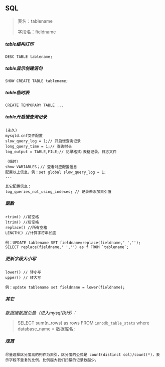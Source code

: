 ## SQL

> 表名：tablename
>
> 字段名：fieldname

##### table结构打印

```
DESC TABLE tablename;
```

##### table显示创建语句

```
SHOW CREATE TABLE tablename;
```

##### table临时表

```
CREATE TEMPORARY TABLE ...
```

##### table开启慢查询记录

```
(永久)
mysqld.cnf文件配置
slow_query_log = 1;// 开启慢查询记录
long_query_time = 1;// 查询时长
log_output = TABLE,FILE;// 记录格式:表格记录，日志文件

（临时）
show VARIABLES；// 查看对应配置信息
配置以上信息，例：set global slow_query_log = 1;
...

其它配置信息：
log_queries_not_using_indexes; // 记录未添加索引值
```

##### 函数

```
rtrim() //前空格
ltrim() //后空格
replace() //所有空格
LENGTH() //计算字符串长度

例：UPDATE tablename SET fieldname=replace(fieldname,' ','');
SELECT replace(fieldname,' ','') as f FROM `tablename`;
```

##### 更新字段大小写

```
lower()	// 转小写
upper()	// 转大写

例：update tablename set fieldname = lower(fieldname);
```



##### 其它

*数据接数据总量（进入mysql执行）：*

> SELECT sum(n_rows) as rows FROM `innodb_table_stats` where database_name = 数据库名;



##### **规范**

```
尽量选择区分度高的列作为索引，区分度的公式是 count(distinct col)/count(*)，表示字段不重复的比例，比例越大我们扫描的记录数越少，
```

